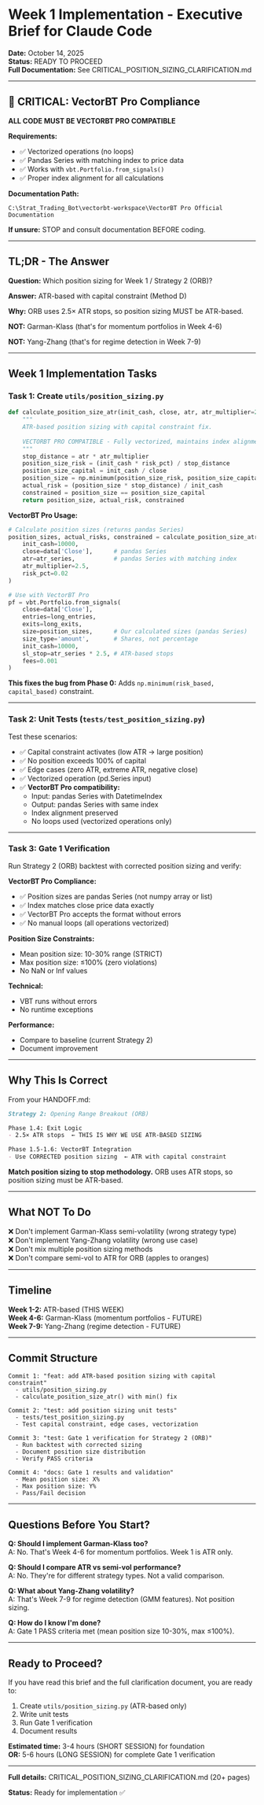 # Week 1 Implementation - Executive Brief for Claude Code

**Date:** October 14, 2025  
**Status:** READY TO PROCEED  
**Full Documentation:** See CRITICAL_POSITION_SIZING_CLARIFICATION.md

---

## 🔴 CRITICAL: VectorBT Pro Compliance

**ALL CODE MUST BE VECTORBT PRO COMPATIBLE**

**Requirements:**
- ✅ Vectorized operations (no loops)
- ✅ Pandas Series with matching index to price data
- ✅ Works with `vbt.Portfolio.from_signals()`
- ✅ Proper index alignment for all calculations

**Documentation Path:**
```
C:\Strat_Trading_Bot\vectorbt-workspace\VectorBT Pro Official Documentation
```

**If unsure:** STOP and consult documentation BEFORE coding.

---

## TL;DR - The Answer

**Question:** Which position sizing for Week 1 / Strategy 2 (ORB)?

**Answer:** ATR-based with capital constraint (Method D)

**Why:** ORB uses 2.5× ATR stops, so position sizing MUST be ATR-based.

**NOT:** Garman-Klass (that's for momentum portfolios in Week 4-6)

**NOT:** Yang-Zhang (that's for regime detection in Week 7-9)

---

## Week 1 Implementation Tasks

### Task 1: Create `utils/position_sizing.py`

```python
def calculate_position_size_atr(init_cash, close, atr, atr_multiplier=2.5, risk_pct=0.02):
    """
    ATR-based position sizing with capital constraint fix.
    
    VECTORBT PRO COMPATIBLE - Fully vectorized, maintains index alignment.
    """
    stop_distance = atr * atr_multiplier
    position_size_risk = (init_cash * risk_pct) / stop_distance
    position_size_capital = init_cash / close
    position_size = np.minimum(position_size_risk, position_size_capital)  # Vectorized min
    actual_risk = (position_size * stop_distance) / init_cash
    constrained = position_size == position_size_capital
    return position_size, actual_risk, constrained
```

**VectorBT Pro Usage:**
```python
# Calculate position sizes (returns pandas Series)
position_sizes, actual_risks, constrained = calculate_position_size_atr(
    init_cash=10000,
    close=data['Close'],      # pandas Series
    atr=atr_series,           # pandas Series with matching index
    atr_multiplier=2.5,
    risk_pct=0.02
)

# Use with VectorBT Pro
pf = vbt.Portfolio.from_signals(
    close=data['Close'],
    entries=long_entries,
    exits=long_exits,
    size=position_sizes,      # Our calculated sizes (pandas Series)
    size_type='amount',       # Shares, not percentage
    init_cash=10000,
    sl_stop=atr_series * 2.5, # ATR-based stops
    fees=0.001
)
```

**This fixes the bug from Phase 0:** Adds `np.minimum(risk_based, capital_based)` constraint.

---

### Task 2: Unit Tests (`tests/test_position_sizing.py`)

Test these scenarios:
- ✅ Capital constraint activates (low ATR → large position)
- ✅ No position exceeds 100% of capital
- ✅ Edge cases (zero ATR, extreme ATR, negative close)
- ✅ Vectorized operation (pd.Series input)
- ✅ **VectorBT Pro compatibility:**
  - Input: pandas Series with DatetimeIndex
  - Output: pandas Series with same index
  - Index alignment preserved
  - No loops used (vectorized operations only)

---

### Task 3: Gate 1 Verification

Run Strategy 2 (ORB) backtest with corrected position sizing and verify:

**VectorBT Pro Compliance:**
- ✅ Position sizes are pandas Series (not numpy array or list)
- ✅ Index matches close price data exactly
- ✅ VectorBT Pro accepts the format without errors
- ✅ No manual loops (all operations vectorized)

**Position Size Constraints:**
- Mean position size: 10-30% range (STRICT)
- Max position size: ≤100% (zero violations)
- No NaN or Inf values

**Technical:**
- VBT runs without errors
- No runtime exceptions

**Performance:**
- Compare to baseline (current Strategy 2)
- Document improvement

---

## Why This Is Correct

From your HANDOFF.md:

```markdown
Strategy 2: Opening Range Breakout (ORB)

Phase 1.4: Exit Logic
- 2.5× ATR stops  ← THIS IS WHY WE USE ATR-BASED SIZING

Phase 1.5-1.6: VectorBT Integration
- Use CORRECTED position sizing  ← ATR with capital constraint
```

**Match position sizing to stop methodology.** ORB uses ATR stops, so position sizing must be ATR-based.

---

## What NOT To Do

❌ Don't implement Garman-Klass semi-volatility (wrong strategy type)  
❌ Don't implement Yang-Zhang volatility (wrong use case)  
❌ Don't mix multiple position sizing methods  
❌ Don't compare semi-vol to ATR for ORB (apples to oranges)

---

## Timeline

**Week 1-2:** ATR-based (THIS WEEK)  
**Week 4-6:** Garman-Klass (momentum portfolios - FUTURE)  
**Week 7-9:** Yang-Zhang (regime detection - FUTURE)

---

## Commit Structure

```
Commit 1: "feat: add ATR-based position sizing with capital constraint"
  - utils/position_sizing.py
  - calculate_position_size_atr() with min() fix

Commit 2: "test: add position sizing unit tests"
  - tests/test_position_sizing.py
  - Test capital constraint, edge cases, vectorization

Commit 3: "test: Gate 1 verification for Strategy 2 (ORB)"
  - Run backtest with corrected sizing
  - Document position size distribution
  - Verify PASS criteria

Commit 4: "docs: Gate 1 results and validation"
  - Mean position size: X%
  - Max position size: Y%
  - Pass/Fail decision
```

---

## Questions Before You Start?

**Q: Should I implement Garman-Klass too?**  
A: No. That's Week 4-6 for momentum portfolios. Week 1 is ATR only.

**Q: Should I compare ATR vs semi-vol performance?**  
A: No. They're for different strategy types. Not a valid comparison.

**Q: What about Yang-Zhang volatility?**  
A: That's Week 7-9 for regime detection (GMM features). Not position sizing.

**Q: How do I know I'm done?**  
A: Gate 1 PASS criteria met (mean position size 10-30%, max ≤100%).

---

## Ready to Proceed?

If you have read this brief and the full clarification document, you are ready to:

1. Create `utils/position_sizing.py` (ATR-based only)
2. Write unit tests
3. Run Gate 1 verification
4. Document results

**Estimated time:** 3-4 hours (SHORT SESSION) for foundation  
**OR:** 5-6 hours (LONG SESSION) for complete Gate 1 verification

---

**Full details:** CRITICAL_POSITION_SIZING_CLARIFICATION.md (20+ pages)

**Status:** Ready for implementation ✅
